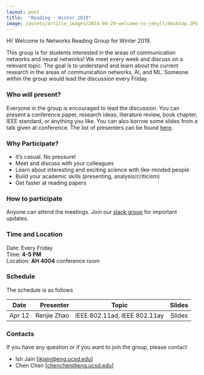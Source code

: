 ```yaml
---
layout: post
title:  "Reading - Winter 2019"
image: /assets/article_images/2014-08-29-welcome-to-jekyll/desktop.JPG
---
```


Hi! Welcome to Networks Reading Group for Winter 2019.

This group is for students interested in the areas of communication networks and neural networks! We meet every week and discuss on a relevant topic. The goal is to understand and learn about the current research in the areas of communication networks, AI, and ML. Someone within the group would lead the discussion every Friday. 

### Who will present?
Everyone in the group is encouraged to lead the discussion. You can present a conference paper, research ideas, literature review, book chapter, IEEE standard, or anything you like. You can also borrow some slides from a talk given at conference. 
The list of presenters can be found [here][GDrive].

### Why Participate?

* It’s casual. No pressure!
* Meet and discuss with your colleagues
* Learn about interesting and exciting science with like-minded people
* Build your academic skills (presenting, analysis/criticism)
* Get faster at reading papers

### How to participate

Anyone can attend the meetings. Join our [slack group](https://join.slack.com/t/nrgucsd/signup) for important updates. 
<!--The list of presenters can be found [here on GoogleDoc](https://docs.google.com/spreadsheets/d/1bu7PYak81oSgTiqLN81KumtgoSW0caZZuMXu4R-8poA/edit?usp=sharing).-->


### Time and Location

Date: Every Friday <br />
Time: **4-5 PM** <br />
Location: **AH 4004** conference room

### Schedule

The schedule is as follows

| Date      |  Presenter          | Topic  | Slides |
|:---------:|--------------------:|:------:|:------:|
| Apr 12    | Renjie Zhao     | IEEE 802.11ad, IEEE 802.11ay    | Slides      |


### Contacts
If you have any question or if you want to join the group, please contact
- Ish Jain [ikjain@eng.ucsd.edu] 
- Chen Chen [chenchen@eng.ucsd.edu]

<!---
You’ll find this post in your `_posts` directory. Go ahead and edit it and re-build the site to see your changes. You can rebuild the site in many different ways, but the most common way is to run `jekyll serve --watch`, which launches a web server and auto-regenerates your site when a file is updated. --->
<!---
To add new posts, simply add a file in the `_posts` directory that follows the convention `YYYY-MM-DD-name-of-post.ext` and includes the necessary front matter. Take a look at the source for this post to get an idea about how it works.
--->

[GDrive]: https://docs.google.com/spreadsheets/d/1bu7PYak81oSgTiqLN81KumtgoSW0caZZuMXu4R-8poA/edit?usp=sharing
[Kshitiz]: https://nrgucsd.github.io/Slides/Winter2019/Kshitiz_Deep%20%20Learning.pdf
[Rohitpaper]: https://web.stanford.edu/~skatti/pubs/sigcomm13-fullduplex.pdf
[Rohit]: https://nrgucsd.github.io/Slides/Winter2019/FDR.pdf
[yeswanth]: https://wcsng.ucsd.edu/sweep-sense/
[Xinghan]: https://nrgucsd.github.io/Slides/Winter2019/NRG_localization.pdf
[mani]: https://arxiv.org/abs/1612.02307
[ish]: https://www.usenix.org/conference/nsdi19/presentation/jog

 <!--[google group](https://groups.google.com/forum/#!forum/nrgucsd)-->
